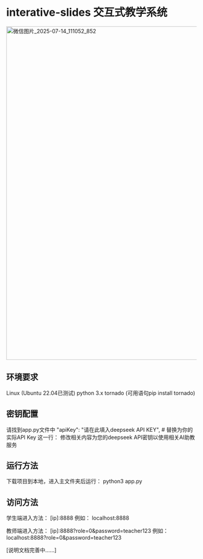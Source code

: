 # interative-slides 交互式教学系统

<img width="1916" height="881" alt="微信图片_2025-07-14_111052_852" src="https://github.com/user-attachments/assets/e9a1bc05-5921-428e-926e-ae756320276a" />

## 环境要求
Linux (Ubuntu 22.04已测试)
python 3.x
tornado (可用语句pip install tornado)

## 密钥配置
请找到app.py文件中
"apiKey": "请在此填入deepseek API KEY",  # 替换为你的实际API Key
这一行：
修改相关内容为您的deepseek API密钥以使用相关AI助教服务

## 运行方法
下载项目到本地，进入主文件夹后运行：
python3 app.py

## 访问方法
学生端进入方法：
[ip]:8888
例如： localhost:8888

教师端进入方法：
[ip]:8888?role=0&password=teacher123
例如： localhost:8888?role=0&password=teacher123




[说明文档完善中……]
